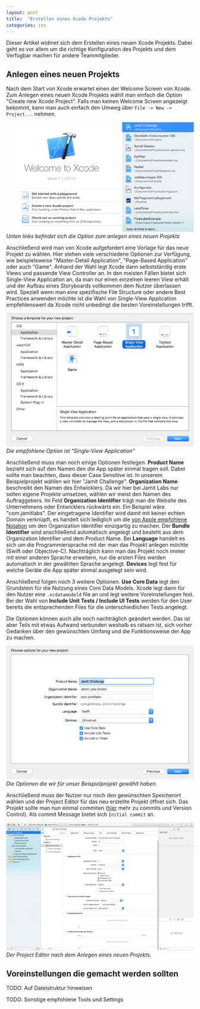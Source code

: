 ```yaml
---
layout: post
title:  "Erstellen eines Xcode Projekts"
categories: ios
---
```


Dieser Artikel widmet sich dem Erstellen eines neuen Xcode Projekts. Dabei geht es vor allem um die richtige Konfiguration des Projekts und dem Verfügbar machen für andere Teammitglieder.

## Anlegen eines neuen Projekts

Nach dem Start von Xcode erwartet einen der Welcome Screen von Xcode. Zum Anlegen eines neuen Xcode Projekts wählt man einfach die Option "Create new Xcode Project". Falls man keinen Welcome Screen angezeigt bekommt, kann man auch einfach den Umweg über `File -> New -> Project...` nehmen.

![Bild des Welcome Fensters](/public/images/creating-xcode-projects/welcome-to-xcode.png)
*Unten links befindet sich die Option zum anlegen eines neuen Projekts*

Anschließend wird man von Xcode aufgefordert eine Vorlage für das neue Projekt zu wählen. Hier stehen viele verschiedene Optionen zur Verfügung, wie beispielsweise "Master-Detail Application", "Page-Based Application" oder auch "Game". Anhand der Wahl legt Xcode dann selbstständig erste Views und passende View Controller an. In den meisten Fällen bietet sich Single-View Application an, da man nur einen einzelnen leeren View erhält und der Aufbau eines Storyboards vollkommen dem Nutzer überlassen wird. Speziell wenn man eine spezifische File Structure oder andere Best Practices anwenden möchte ist die Wahl von Single-View Application empfehlenswert da Xcode nicht unbedingt die besten Voreinstellungen trifft.

![Bild des Schritts "Choose Template"](/public/images/creating-xcode-projects/choose-template.png)
*Die empfohlene Option ist "Single-View Application"*

Anschließend muss man noch einige Optionen festlegen. **Product Name** bezieht sich auf den Namen den die App später einmal tragen soll. Dabei sollte man beachten, dass dieser Case Sensitive ist. In unserem Beispielprojekt wählen wir hier "Jamit Challenge". **Organization Name** beschreibt den Namen des Entwicklers. Da wir hier bei Jamit Labs nur selten eigene Projekte umsetzen, wählen wir meist den Namen des Auftraggebers. Im Feld **Organization Identifier** trägt man die Website des Unternehmens oder Entwicklers rückwärts ein. Ein Beispiel wäre "com.jamitlabs". Der eingetragene Identifier wird damit mit keiner echten Domain verknüpft, es handelt sich lediglich um die [von Apple empfohlene Notation](https://www.quora.com/Xcode-What-is-the-significance-of-a-projects-organization-identifier) um den Organization Identifier einzigartig zu machen. Der **Bundle Identifier** wird anschließend automatisch angelegt und besteht aus dem Organization Identifier und dem Product Name. Bei **Language** handelt es sich um die Programmiersprache mit der man das Projekt anlegen möchte (Swift oder Objective-C). Nachträglich kann man das Projekt noch immer mit einer anderen Sprache erweitern, nur die ersten Files werden automatisch in der gewählten Sprache angelegt. **Devices** legt fest für welche Geräte die App später einmal ausgelegt sein wird.

Anschließend folgen noch 3 weitere Optionen. **Use Core Data** legt den Grundstein für die Nutzung eines Core Data Models. Xcode legt dann für den Nutzer eine `.xcdatamodeld` file an und legt weitere Voreinstellungen fest. Bei der Wahl von **Include Unit Tests / Include UI Tests** werden für den User bereits die entsprechenden Files für die unterschiedlichen Tests angelegt.

Die Optionen können auch alle noch nachträglich geändert werden. Das ist aber Teils mit etwas Aufwand verbunden weshalb es ratsam ist, sich vorher Gedanken über den gewünschten Umfang und die Funktionsweise der App zu machen.

![Bild des Schritts "Choose Options"](/public/images/creating-xcode-projects/choose-options.png)
*Die Optionen die wir für unser Beispielprojekt gewählt haben.*

Anschließend muss der Nutzer nur noch den gewünschten Speicherort wählen und der Project Editor für das neu erstellte Projekt öffnet sich. Das Projekt sollte man nun einmal commiten ([hier](version-control-german) mehr zu commits und Version Control). Als commit Message bietet sich `Initial commit` an.

![Bild des Project Editors](/public/images/creating-xcode-projects/project-editor.png)
*Der Project Editor nach dem Anlegen eines neuen Projekts.*

## Voreinstellungen die gemacht werden sollten

TODO: Auf Dateistruktur hinweisen

TODO: Sonstige empfohlene Tools und Settings
